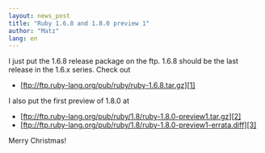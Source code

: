 ```yaml
---
layout: news_post
title: "Ruby 1.6.8 and 1.8.0 preview 1"
author: "Matz"
lang: en
---
```


I just put the 1.6.8 release package on the ftp. 1.6.8 should be the
last release in the 1.6.x series. Check out

* [ftp://ftp.ruby-lang.org/pub/ruby/ruby-1.6.8.tar.gz][1]

I also put the first preview of 1.8.0 at

* [ftp://ftp.ruby-lang.org/pub/ruby/1.8/ruby-1.8.0-preview1.tar.gz][2]
* [ftp://ftp.ruby-lang.org/pub/ruby/1.8/ruby-1.8.0-preview1-errata.diff][3]

Merry Christmas!



[1]: ftp://ftp.ruby-lang.org/pub/ruby/ruby-1.6.8.tar.gz
[2]: ftp://ftp.ruby-lang.org/pub/ruby/1.8/ruby-1.8.0-preview1.tar.gz
[3]: ftp://ftp.ruby-lang.org/pub/ruby/1.8/ruby-1.8.0-preview1-errata.diff
